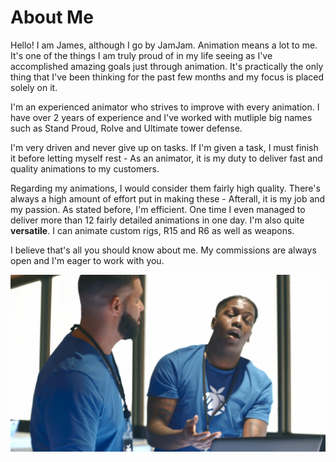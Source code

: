 # About Me

Hello! I am James, although I go by JamJam. Animation means a lot to me. It's one of the things I am truly proud of in my life seeing as I've accomplished amazing goals just through animation. It's practically the only thing that I've been thinking for the past few months and my focus is placed solely on it.

I'm an experienced animator who strives to improve with every animation. I have over 2 years of experience and I've worked with mutliple big names such as Stand Proud, Rolve and Ultimate tower defense. 

I'm very driven and never give up on tasks. If I'm given a task, I must finish it before letting myself rest - As an animator, it is my duty to deliver fast and quality animations to my customers.

Regarding my animations, I would consider them fairly high quality. There's always a high amount of effort put in making these - Afterall, it is my job and my passion. As stated before, I'm efficient. One time I even managed to deliver more than 12 fairly detailed animations in one day. I'm also quite **versatile**. I can animate custom rigs, R15 and R6 as well as weapons.

I believe that's all you should know about me. My commissions are always open and I'm eager to work with you. 

![](https://github.com/jaminations/jaminations.github.io/blob/main/cover3.jpg)
